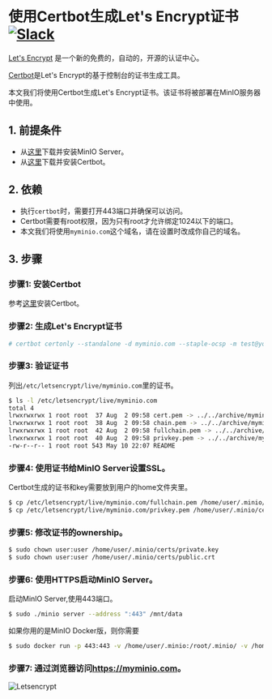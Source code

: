 # 使用Certbot生成Let's Encrypt证书 [![Slack](https://slack.min.io/slack?type=svg)](https://slack.min.io)
[Let's Encrypt](https://letsencrypt.org/) 是一个新的免费的，自动的，开源的认证中心。

[Certbot](https://certbot.eff.org/)是Let's Encrypt的基于控制台的证书生成工具。

本文我们将使用Certbot生成Let's Encrypt证书。该证书将被部署在MinIO服务器中使用。

## 1. 前提条件
- 从[这里](https://docs.min.io/docs/minio-quickstart-guide)下载并安装MinIO Server。
- 从[这里](https://certbot.eff.org/)下载并安装Certbot。

## 2. 依赖
- 执行`certbot`时，需要打开443端口并确保可以访问。
- Certbot需要有root权限，因为只有root才允许绑定1024以下的端口。
- 本文我们将使用`myminio.com`这个域名，请在设置时改成你自己的域名。

## 3. 步骤

### 步骤1: 安装Certbot
参考[这里](https://certbot.eff.org/)安装Certbot。

### 步骤2: 生成Let's Encrypt证书
```sh
# certbot certonly --standalone -d myminio.com --staple-ocsp -m test@yourdomain.io --agree-tos
```

### 步骤3: 验证证书
列出`/etc/letsencrypt/live/myminio.com`里的证书。
```sh
$ ls -l /etc/letsencrypt/live/myminio.com
total 4
lrwxrwxrwx 1 root root  37 Aug  2 09:58 cert.pem -> ../../archive/myminio.com/cert4.pem
lrwxrwxrwx 1 root root  38 Aug  2 09:58 chain.pem -> ../../archive/myminio.com/chain4.pem
lrwxrwxrwx 1 root root  42 Aug  2 09:58 fullchain.pem -> ../../archive/myminio.com/fullchain4.pem
lrwxrwxrwx 1 root root  40 Aug  2 09:58 privkey.pem -> ../../archive/myminio.com/privkey4.pem
-rw-r--r-- 1 root root 543 May 10 22:07 README
```

### 步骤4: 使用证书给MinIO Server设置SSL。
Certbot生成的证书和key需要放到用户的home文件夹里。
```sh
$ cp /etc/letsencrypt/live/myminio.com/fullchain.pem /home/user/.minio/certs/public.crt
$ cp /etc/letsencrypt/live/myminio.com/privkey.pem /home/user/.minio/certs/private.key
```

### 步骤5: 修改证书的ownership。
```sh
$ sudo chown user:user /home/user/.minio/certs/private.key
$ sudo chown user:user /home/user/.minio/certs/public.crt
```

### 步骤6: 使用HTTPS启动MinIO Server。
启动MinIO Server,使用443端口。

```sh
$ sudo ./minio server --address ":443" /mnt/data
```

如果你用的是MinIO Docker版，则你需要
```sh
$ sudo docker run -p 443:443 -v /home/user/.minio:/root/.minio/ -v /home/user/data:/data minio/minio server --address ":443" /data
```

### 步骤7: 通过浏览器访问<https://myminio.com>。
![Letsencrypt](https://github.com/minio/cookbook/blob/master/docs/screenshots/letsencrypt-certbot-minio.jpg?raw=true)

